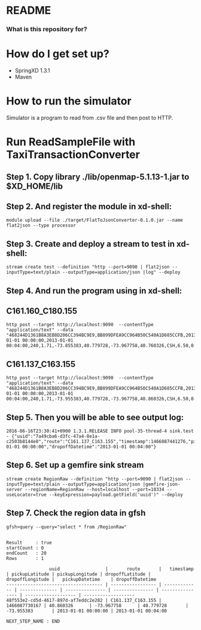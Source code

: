 # README #

### What is this repository for? ###

# How do I get set up? #

* SpringXD 1.3.1
* Maven

# How to run the simulator #
Simulator is a program to read from .csv file and then post to HTTP.


# Run ReadSampleFile with TaxiTransactionConverter #

## Step 1. Copy library ./lib/openmap-5.1.13-1.jar to $XD_HOME/lib


## Step 2. And register the module in xd-shell:

```
module upload --file ./target/FlatToJsonConverter-0.1.0.jar --name flat2json --type processor
```


## Step 3. Create and deploy a stream to test in xd-shell:

```
stream create test --definition "http --port=9090 | flat2json --inputType=text/plain --outputType=application/json |log" --deploy
```

## Step 4. And run the program using in xd-shell:

C161.160_C180.155
-----------------
```
http post --target http://localhost:9090  --contentType "application/text" --data "468244D1361B8A3EB8D206CC394BC9E9,BB899DFEA9CC964B50C540A1D685CCFB,2013-01-01 00:00:00,2013-01-01 00:04:00,240,1.71,-73.855383,40.779728,-73.967758,40.760326,CSH,6.50,0.50,0.50,0.00,0.00,7.50"
```

C161.137_C163.155
-----------------
```
http post --target http://localhost:9090  --contentType "application/text" --data "468244D1361B8A3EB8D206CC394BC9E9,BB899DFEA9CC964B50C540A1D685CCFB,2013-01-01 00:00:00,2013-01-01 00:04:00,240,1.71,-73.955383,40.779728,-73.967758,40.860326,CSH,6.50,0.50,0.50,0.00,0.00,7.50"
```


## Step 5. Then you will be able to see output log:

```
2016-06-16T23:30:41+0900 1.3.1.RELEASE INFO pool-35-thread-4 sink.test - {"uuid":"7a49cba6-d3fc-47a4-8e1a-c2503b8144e8","route":"C161.137_C163.155","timestamp":1466087441276,"pickupLatitude":40.860326,"pickupLongitude":-73.967758,"dropoffLatitude":40.779728,"dropoffLongitude":-73.955383,"pickupDatetime":"2013-01-01 00:00:00","dropoffDatetime":"2013-01-01 00:04:00"}
```

## Step 6. Set up a gemfire sink stream

```
stream create RegionRaw --definition "http --port=9090 | flat2json --inputType=text/plain --outputType=application/json |gemfire-json-server --regionName=RegionRaw --host=localhost --port=10334 --useLocator=true --keyExpression=payload.getField('uuid')" --deploy
```

## Step 7. Check the region data in gfsh

```
gfsh>query --query="select * from /RegionRaw"


Result     : true
startCount : 0
endCount   : 20
Rows       : 1

                uuid                 |       route       |   timestamp   | pickupLatitude | pickupLongitude | dropoffLatitude | dropoffLongitude |   pickupDatetime    | dropoffDatetime
------------------------------------ | ----------------- | ------------- | -------------- | --------------- | --------------- | ---------------- | ------------------- | -------------------
48f553e2-cd5d-4617-897d-af7eddc2e282 | C161.137_C163.155 | 1466087730167 | 40.860326      | -73.967758      | 40.779728       | -73.955383       | 2013-01-01 00:00:00 | 2013-01-01 00:04:00

NEXT_STEP_NAME : END
```